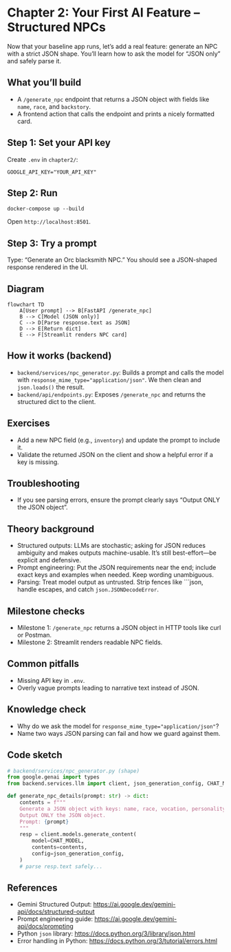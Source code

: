 # Chapter 2: Your First AI Feature – Structured NPCs

Now that your baseline app runs, let’s add a real feature: generate an NPC with a strict JSON shape. You’ll learn how to ask the model for “JSON only” and safely parse it.

## What you’ll build
- A `/generate_npc` endpoint that returns a JSON object with fields like `name`, `race`, and `backstory`.
- A frontend action that calls the endpoint and prints a nicely formatted card.

## Step 1: Set your API key
Create `.env` in `chapter2/`:
```
GOOGLE_API_KEY="YOUR_API_KEY"
```

## Step 2: Run
```
docker-compose up --build
```
Open `http://localhost:8501`.

## Step 3: Try a prompt
Type: “Generate an Orc blacksmith NPC.” You should see a JSON-shaped response rendered in the UI.

## Diagram
```mermaid
flowchart TD
    A[User prompt] --> B[FastAPI /generate_npc]
    B --> C[Model (JSON only)]
    C --> D[Parse response.text as JSON]
    D --> E[Return dict]
    E --> F[Streamlit renders NPC card]
```

## How it works (backend)
- `backend/services/npc_generator.py`: Builds a prompt and calls the model with `response_mime_type="application/json"`. We then clean and `json.loads()` the result.
- `backend/api/endpoints.py`: Exposes `/generate_npc` and returns the structured dict to the client.

## Exercises
- Add a new NPC field (e.g., `inventory`) and update the prompt to include it.
- Validate the returned JSON on the client and show a helpful error if a key is missing.

## Troubleshooting
- If you see parsing errors, ensure the prompt clearly says “Output ONLY the JSON object”.

## Theory background
- Structured outputs: LLMs are stochastic; asking for JSON reduces ambiguity and makes outputs machine-usable. It’s still best-effort—be explicit and defensive.
- Prompt engineering: Put the JSON requirements near the end; include exact keys and examples when needed. Keep wording unambiguous.
- Parsing: Treat model output as untrusted. Strip fences like ```json, handle escapes, and catch `json.JSONDecodeError`.

## Milestone checks
- Milestone 1: `/generate_npc` returns a JSON object in HTTP tools like curl or Postman.
- Milestone 2: Streamlit renders readable NPC fields.

## Common pitfalls
- Missing API key in `.env`.
- Overly vague prompts leading to narrative text instead of JSON.

## Knowledge check
- Why do we ask the model for `response_mime_type="application/json"`?
- Name two ways JSON parsing can fail and how we guard against them.

## Code sketch
```python
# backend/services/npc_generator.py (shape)
from google.genai import types
from backend.services.llm import client, json_generation_config, CHAT_MODEL

def generate_npc_details(prompt: str) -> dict:
    contents = f"""
    Generate a JSON object with keys: name, race, vocation, personality, backstory.
    Output ONLY the JSON object.
    Prompt: {prompt}
    """
    resp = client.models.generate_content(
        model=CHAT_MODEL,
        contents=contents,
        config=json_generation_config,
    )
    # parse resp.text safely...
```

## References
- Gemini Structured Output: https://ai.google.dev/gemini-api/docs/structured-output
- Prompt engineering guide: https://ai.google.dev/gemini-api/docs/prompting
- Python `json` library: https://docs.python.org/3/library/json.html
- Error handling in Python: https://docs.python.org/3/tutorial/errors.html

